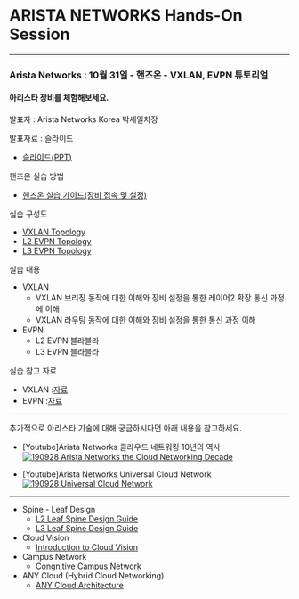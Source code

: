 # ARISTA NETWORKS Hands-On Session

---
### Arista Networks : 10월 31일 - 핸즈온 - VXLAN, EVPN 튜토리얼

#### 아리스타 장비를 체험해보세요.

발표자 : Arista Networks Korea 박세일차장 

발표자료 : 슬라이드
* [슬라이드(PPT)](...)

핸즈온 실습 방법
* [핸즈온 실습 가이드(장비 접속 및 설정)](https://github.com/mgsang/19handson/tree/master/Guide)

실습 구성도
* [VXLAN Topology](https://github.com/mgsang/19handson/blob/master/Topology/Hands-on_VXLAN.jpg)
* [L2 EVPN Topology](https://github.com/mgsang/19handson/blob/master/Topology/Hands-on_EVPN(L2).jpg)
* [L3 EVPN Topology](https://github.com/mgsang/19handson/blob/master/Topology/Hands-on_EVPN(L3).jpg)

실습 내용
- VXLAN
  - VXLAN 브리징 동작에 대한 이해와 장비 설정을 통한 레이어2 확장 통신 과정에 이해
  - VXLAN 라우팅 동작에 대한 이해와 장비 설정을 통한 통신 과정 이해
- EVPN
  - L2 EVPN 블라블라
  - L3 EVPN 블라블라

실습 참고 자료
* VXLAN :[자료](...)
* EVPN :[자료](...)


*** 
추가적으로 아리스타 기술에 대해 궁금하시다면 아래 내용을 참고하세요.
- [Youtube]Arista Networks 클라우드 네트워킹 10년의 역사<br>
[![190928 Arista Networks the Cloud Networking Decade](https://img.youtube.com/vi/Yxp0bAAibdI/0.jpg)](https://www.youtube.com/watch?v=Yxp0bAAibdI)

- [Youtube]Arista Networks Universal Cloud Network<br>
[![190928 Universal Cloud Network](https://img.youtube.com/vi/aWqLI74vo_E/0.jpg)](https://www.youtube.com/watch?v=aWqLI74vo_E&feature=youtu.be)






***

- Spine - Leaf Design
  - [L2 Leaf Spine Design Guide](https://downloads.arista.com/DesignGuides/L2LS_Design_Guide.pdf?Expires=1571729003&Signature=StYEh~gv5iaIurcqLPNIIO20baM6VzhTz4isAb0e8NdpQJInBnde2Rp0oHe0akUDwtcETYekz48SHjhSikuXXNP4jSD6lm-k3z0S4okU26MoW~bLWJBp6ZUeDGd5dwDbFf5QNazSF4TAbsPMytIDgI2hiOLnakIOzAayvbX1qE1bMfrTPI~ZAgi23IVQQRyZjHKknybElFB9M5GwuVnCMRc03zRn5~w~8uRbKV699CVbW4naMv-2eTLzoCdEyE8R4pRkKSSDhEq3-19Otbal7UniC94la7fVxnluUef1ACCoYthC9-LJMsCQ6oBb4qSzRd0C6rMK5pI09XxwlJyaZA__&Key-Pair-Id=APKAJIVJRQERDQSM5TDQ)
  - [L3 Leaf Spine Design Guide](https://www.arista.com/custom_data/downloads/?f=/support/download/DesignGuides/Arista_L3LS_Design_Deployment_Guide.pdf)
- Cloud Vision
  - [Introduction to Cloud Vision](https://www.arista.com/en/cg-cv/cv-introduction-to-cloudvision)
- Campus Network  
  - [Congnitive Campus Network](https://www.arista.com/ko/solutions/cognitive-campus-network)
- ANY Cloud (Hybrid Cloud Networking)
  - [ANY Cloud Architecture](https://www.arista.com/en/solutions/hybrid-cloud)
